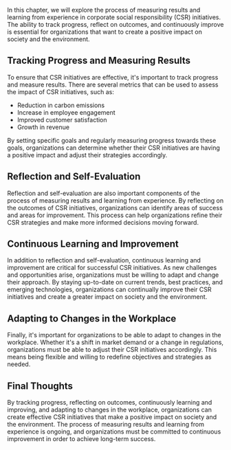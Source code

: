
In this chapter, we will explore the process of measuring results and learning from experience in corporate social responsibility (CSR) initiatives. The ability to track progress, reflect on outcomes, and continuously improve is essential for organizations that want to create a positive impact on society and the environment.

Tracking Progress and Measuring Results
---------------------------------------

To ensure that CSR initiatives are effective, it's important to track progress and measure results. There are several metrics that can be used to assess the impact of CSR initiatives, such as:

* Reduction in carbon emissions
* Increase in employee engagement
* Improved customer satisfaction
* Growth in revenue

By setting specific goals and regularly measuring progress towards these goals, organizations can determine whether their CSR initiatives are having a positive impact and adjust their strategies accordingly.

Reflection and Self-Evaluation
------------------------------

Reflection and self-evaluation are also important components of the process of measuring results and learning from experience. By reflecting on the outcomes of CSR initiatives, organizations can identify areas of success and areas for improvement. This process can help organizations refine their CSR strategies and make more informed decisions moving forward.

Continuous Learning and Improvement
-----------------------------------

In addition to reflection and self-evaluation, continuous learning and improvement are critical for successful CSR initiatives. As new challenges and opportunities arise, organizations must be willing to adapt and change their approach. By staying up-to-date on current trends, best practices, and emerging technologies, organizations can continually improve their CSR initiatives and create a greater impact on society and the environment.

Adapting to Changes in the Workplace
------------------------------------

Finally, it's important for organizations to be able to adapt to changes in the workplace. Whether it's a shift in market demand or a change in regulations, organizations must be able to adjust their CSR initiatives accordingly. This means being flexible and willing to redefine objectives and strategies as needed.

Final Thoughts
--------------

By tracking progress, reflecting on outcomes, continuously learning and improving, and adapting to changes in the workplace, organizations can create effective CSR initiatives that make a positive impact on society and the environment. The process of measuring results and learning from experience is ongoing, and organizations must be committed to continuous improvement in order to achieve long-term success.
